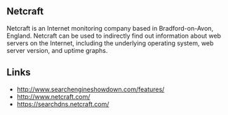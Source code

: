 ## Netcraft

Netcraft is an Internet monitoring company based in Bradford-on-Avon, England.
Netcraft can be used to indirectly find out information about web servers on the Internet, including the underlying operating system, web server version, and uptime graphs.

## Links

- http://www.searchengineshowdown.com/features/
- http://www.netcraft.com/
- https://searchdns.netcraft.com/

